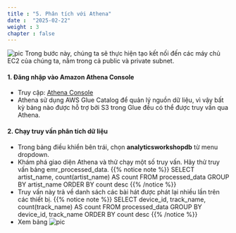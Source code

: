 ```yaml
---
title : "5. Phân tích với Athena"
date :  "2025-02-22" 
weight : 3 
chapter : false
---
```

![pic](/anworkshopaws/images/a-08.png) 
Trong bước này, chúng ta sẽ thực hiện tạo kết nối đến các máy chủ EC2 của chúng ta, nằm trong cả public và private subnet.
#### 1. Đăng nhập vào Amazon Athena Console
- Truy cập: [Athena Console](https://console.aws.amazon.com/athena/home?region=us-east-1#query)
- Athena sử dụng AWS Glue Catalog để quản lý nguồn dữ liệu, vì vậy bất kỳ bảng nào được hỗ trợ bởi S3 trong Glue đều có thể được truy vấn qua Athena.

#### 2. Chạy truy vấn phân tích dữ liệu
- Trong bảng điều khiển bên trái, chọn **analyticsworkshopdb** từ menu dropdown.
- Khám phá giao diện Athena và thử chạy một số truy vấn. Hãy thử truy vấn bảng emr_processed_data.
            {{% notice note %}}
        SELECT artist_name, count(artist_name) AS count
        FROM processed_data
        GROUP BY artist_name
        ORDER BY count desc
            {{% /notice %}}
- Truy vấn này trả về danh sách các bài hát được phát lại nhiều lần trên các thiết bị.
           {{% notice note %}}
        SELECT device_id,
        track_name,
        count(track_name) AS count
        FROM processed_data
        GROUP BY device_id, track_name
        ORDER BY count desc
            {{% /notice %}}
- Xem bảng
  ![pic](/anworkshopaws/images/5-analyzewithathena/1.png)

